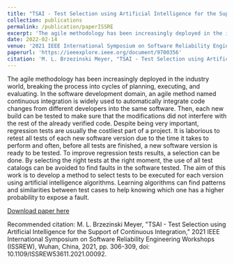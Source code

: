 ```yaml
---
title: "TSAI - Test Selection using Artificial Intelligence for the Support of Continuous Integration"
collection: publications
permalink: /publication/paperISSRE
excerpt: 'The agile methodology has been increasingly deployed in the industry world, breaking the process into cycles of planning, executing, and evaluating. In the software development domain, an agile method named continuous integration is widely used to automatically integrate code changes from different developers into the same software. Then, each new build can be tested to make sure that the modifications did not interfere with the rest of the already verified code. Despite being very important, regression tests are usually the costliest part of a project. It is laborious to retest all tests of each new software version due to the time it takes to perform and often, before all tests are finished, a new software version is ready to be tested. To improve regression tests results, a selection can be done. By selecting the right tests at the right moment, the use of all test catalogs can be avoided to find faults in the software tested. The aim of this work is to develop a method to select tests to be executed for each version using artificial intelligence algorithms. Learning algorithms can find patterns and similarities between test cases to help knowing which one has a higher probability to expose a fault.'
date: 2022-02-14
venue: '2021 IEEE International Symposium on Software Reliability Engineering Workshops (ISSREW)'
paperurl: 'https://ieeexplore.ieee.org/document/9700356'
citation: 'M. L. Brzezinski Meyer, "TSAI - Test Selection using Artificial Intelligence for the Support of Continuous Integration," 2021 IEEE International Symposium on Software Reliability Engineering Workshops (ISSREW), Wuhan, China, 2021, pp. 306-309, doi: 10.1109/ISSREW53611.2021.00092.'
---
```

The agile methodology has been increasingly deployed in the industry world, breaking the process into cycles of planning, executing, and evaluating. In the software development domain, an agile method named continuous integration is widely used to automatically integrate code changes from different developers into the same software. Then, each new build can be tested to make sure that the modifications did not interfere with the rest of the already verified code. Despite being very important, regression tests are usually the costliest part of a project. It is laborious to retest all tests of each new software version due to the time it takes to perform and often, before all tests are finished, a new software version is ready to be tested. To improve regression tests results, a selection can be done. By selecting the right tests at the right moment, the use of all test catalogs can be avoided to find faults in the software tested. The aim of this work is to develop a method to select tests to be executed for each version using artificial intelligence algorithms. Learning algorithms can find patterns and similarities between test cases to help knowing which one has a higher probability to expose a fault.

[Download paper here](http://academicpages.github.io/files/paperSYMP.pdf)

Recommended citation: M. L. Brzezinski Meyer, "TSAI - Test Selection using Artificial Intelligence for the Support of Continuous Integration," 2021 IEEE International Symposium on Software Reliability Engineering Workshops (ISSREW), Wuhan, China, 2021, pp. 306-309, doi: 10.1109/ISSREW53611.2021.00092.
